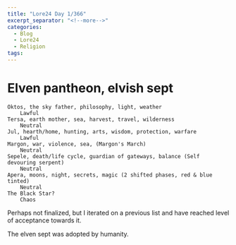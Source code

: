 ```yaml
---
title: "Lore24 Day 1/366"
excerpt_separator: "<!--more-->"
categories: 
  - Blog
  - Lore24 
  - Religion
tags:
---
```


# Elven pantheon, elvish sept

    Oktos, the sky father, philosophy, light, weather
        Lawful
    Tersa, earth mother, sea, harvest, travel, wilderness
        Neutral
    Jul, hearth/home, hunting, arts, wisdom, protection, warfare
        Lawful
    Margon, war, violence, sea, (Margon's March)
        Neutral
    Sepele, death/life cycle, guardian of gateways, balance (Self devouring serpent)
        Neutral
    Apera, moons, night, secrets, magic (2 shifted phases, red & blue tinted)
        Neutral
    The Black Star?
        Chaos

<!--more-->

Perhaps not finalized, but I iterated on a previous list and have reached level of acceptance towards it.

The elven sept was adopted by humanity.

